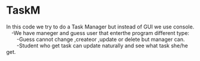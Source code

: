 # TaskM

In this code we try to do a Task Manager but instead of GUI we use console.
<br />&emsp;-We have maneger and guess user that enterthe program different type:
 <br />&emsp;&emsp;-Guess cannot change ,createor ,update or delete but manager can.
 <br />&emsp;&emsp;-Student who get task can update naturally and see what task she/he get.
